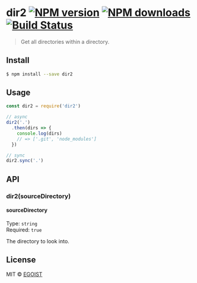 # dir2 [![NPM version](https://img.shields.io/npm/v/dir2.svg)](https://npmjs.com/package/dir2) [![NPM downloads](https://img.shields.io/npm/dm/dir2.svg)](https://npmjs.com/package/dir2) [![Build Status](https://img.shields.io/circleci/project/egoist/dir2/master.svg)](https://circleci.com/gh/egoist/dir2)

> Get all directories within a directory.

## Install

```bash
$ npm install --save dir2
```

## Usage

```js
const dir2 = require('dir2')

// async
dir2('.')
  .then(dirs => {
    console.log(dirs)
    // => ['.git', 'node_modules']
  })

// sync
dir2.sync('.')
```

## API

### dir2(sourceDirectory)

#### sourceDirectory

Type: `string`<br>
Required: `true`

The directory to look into.

## License

MIT © [EGOIST](https://github.com/egoist)
